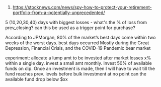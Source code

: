 1. https://stocknews.com/news/spy-how-to-protect-your-retirement-portfolio-from-a-potentially-unprecedented/

5 (10,20,30,40) days with biggest losses - what's the % of loss from prev_closing? can this be used as a trigger point for purchase?

According to JPMorgan, 80% of the market’s best days come within two weeks of the worst days.
best days occurred Mostly during the Great Depression, Financial Crisis, and the COVID-19 Pandemic bear market

experiment: allocate a lump amt to be invested after market losses x% within a single day. invest a small amt monthly. Invest 50% of available funds on dip. Once an investment is made, then I will have to wait till the fund reaches prev. levels before bulk investment
at no point can the available fund drop below $xx 


